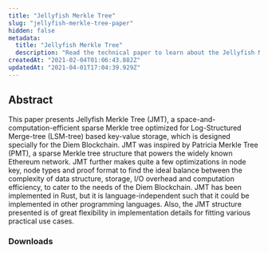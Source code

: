 ```yaml
---
title: "Jellyfish Merkle Tree"
slug: "jellyfish-merkle-tree-paper"
hidden: false
metadata: 
  title: "Jellyfish Merkle Tree"
  description: "Read the technical paper to learn about the Jellyfish Merkle Tree (JMT)."
createdAt: "2021-02-04T01:06:43.882Z"
updatedAt: "2021-04-01T17:04:39.929Z"
---
```

## Abstract

This paper presents Jellyfish Merkle Tree (JMT), a space-and-computation-efficient sparse Merkle tree optimized for Log-Structured Merge-tree (LSM-tree) based key-value storage, which is designed specially for the Diem Blockchain. JMT was inspired by Patricia Merkle Tree (PMT), a sparse Merkle tree structure that powers the widely known Ethereum network. JMT further makes quite a few optimizations in node key, node types and proof format to find the ideal balance between the complexity of data structure, storage, I/O overhead and computation efficiency, to cater to the needs of the Diem Blockchain. JMT has been implemented in Rust, but it is language-independent such that it could be implemented in other programming languages. Also, the JMT structure presented is of great flexibility in implementation details for fitting various practical use cases.

### Downloads

<d-publication-link 
  image="https://diem-developers-components.netlify.app/images/jellyfish-merkle-tree-pdf.png"
  doc-link="https://diem-developers-components.netlify.app/papers/jellyfish-merkle-tree/2021-01-14.pdf"
  title="Jellyfish Merkle Tree Paper"
/>